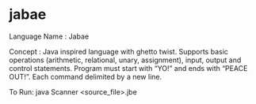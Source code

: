 # jabae

Language Name : Jabae

Concept : 
  Java inspired language with ghetto twist. Supports basic operations (arithmetic, relational, unary, assignment), input, output and control statements.
  Program must start with “YO!” and ends with “PEACE OUT!”. Each command delimited by a new line.
  
To Run:
    java Scanner <source_file>.jbe  
  
  
